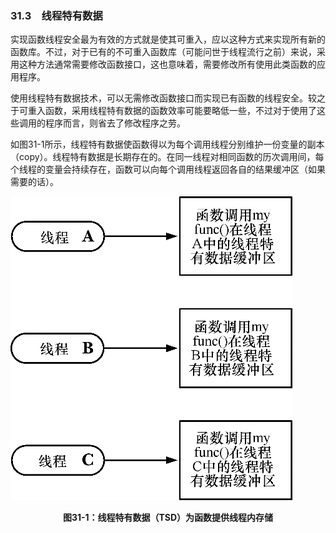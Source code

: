 ### 31.3　线程特有数据

实现函数线程安全最为有效的方式就是使其可重入，应以这种方式来实现所有新的函数库。不过，对于已有的不可重入函数库（可能问世于线程流行之前）来说，采用这种方法通常需要修改函数接口，这也意味着，需要修改所有使用此类函数的应用程序。

使用线程特有数据技术，可以无需修改函数接口而实现已有函数的线程安全。较之于可重入函数，采用线程特有数据的函数效率可能要略低一些，不过对于使用了这些调用的程序而言，则省去了修改程序之劳。

如图31-1所示，线程特有数据使函数得以为每个调用线程分别维护一份变量的副本（copy）。线程特有数据是长期存在的。在同一线程对相同函数的历次调用间，每个线程的变量会持续存在，函数可以向每个调用线程返回各自的结果缓冲区（如果需要的话）。

![828.png](../images/828.png)
<center class="my_markdown"><b class="my_markdown">图31-1：线程特有数据（TSD）为函数提供线程内存储</b></center>

